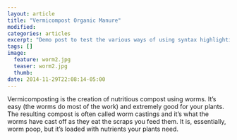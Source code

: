 ```yaml
---
layout: article
title: "Vermicompost Organic Manure"
modified:
categories: articles
excerpt: "Demo post to test the various ways of using syntax highlighting."
tags: []
image:
  feature: worm2.jpg
  teaser: worm2.jpg
  thumb:
date: 2014-11-29T22:08:14-05:00
---
```


Vermicomposting is the creation of nutritious compost using worms. It’s easy (the worms do most of the work) and extremely good for your plants. The resulting compost is often called worm castings and it’s what the worms have cast off as they eat the scraps you feed them. It is, essentially, worm poop, but it’s loaded with nutrients your plants need.

